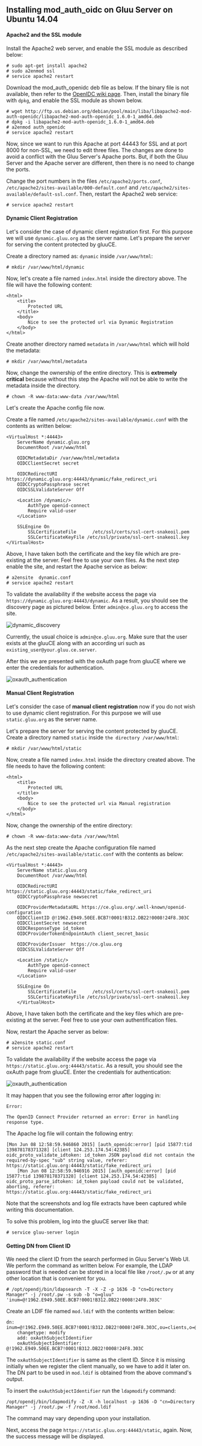 ## Installing mod_auth_oidc on Gluu Server on Ubuntu 14.04

#### Apache2 and the SSL module

Install the Apache2 web server, and enable the SSL module as described
below:

```
# sudo apt-get install apache2
# sudo a2enmod ssl
# service apache2 restart
```

Download the mod_auth_openidc deb file as below. If the binary file is
not available, then refer to the [OpenIDC wiki
page](https://github.com/pingidentity/mod_auth_openidc/wiki). Then,
install the binary file with `dpkg`, and enable the SSL module as shown
below.

```
# wget http://ftp.us.debian.org/debian/pool/main/liba/libapache2-mod-auth-openidc/libapache2-mod-auth-openidc_1.6.0-1_amd64.deb
# dpkg -i libapache2-mod-auth-openidc_1.6.0-1_amd64.deb
# a2enmod auth_openidc
# service apache2 restart
```

Now, since we want to run this Apache at port 44443 for SSL and at port
8000 for non-SSL, we need to edit three files. The changes are done to
avoid a conflict with the Gluu Server's Apache ports. But, if both the
Gluu Server and the Apache server are different, then there is no need
to change the ports.

Change the port numbers in the files `/etc/apache2/ports.conf`,
`/etc/apache2/sites-available/000-default.conf` and
`/etc/apache2/sites-available/default-ssl.conf`. Then, restart the
Apache2 web service:

```
# service apache2 restart
```

#### Dynamic Client Registration

Let's consider the case of dynamic client registration first. For this
purpose we will use `dynamic.gluu.org` as the server name. Let's prepare
the server for serving the content protected by gluuCE.

Create a directory named as: `dynamic` inside `/var/www/html`:

```
# mkdir /var/www/html/dynamic
```

Now, let's create a file named `index.html` inside the directory above.
The file will have the following content:

```
<html>
	<title>
	    Protected URL
	</title>
	<body>
	    Nice to see the protected url via Dynamic Registration
	</body>
</html>
```

Create another directory named `metadata` in `/var/www/html` which will
hold the metadata:

```
# mkdir /var/www/html/metadata
```

Now, change the ownership of the entire directory. This is **extremely
critical** because without this step the Apache will not be able to
write the metadata inside the directory.

```
# chown -R www-data:www-data /var/www/html
```

Let's create the Apache config file now.

Create a file named `/etc/apache2/sites-available/dynamic.conf` with the
contents as written below:

```
<VirtualHost *:44443>
    ServerName dynamic.gluu.org
    DocumentRoot /var/www/html

    OIDCMetadataDir	/var/www/html/metadata
    OIDCClientSecret secret

    OIDCRedirectURI https://dynamic.gluu.org:44443/dynamic/fake_redirect_uri
    OIDCCryptoPassphrase secret
    OIDCSSLValidateServer Off

    <Location /dynamic/>
		AuthType openid-connect
		Require valid-user
	</Location>

    SSLEngine On
        SSLCertificateFile      /etc/ssl/certs/ssl-cert-snakeoil.pem
        SSLCertificateKeyFile /etc/ssl/private/ssl-cert-snakeoil.key
</VirtualHost>
```

Above, I have taken both the certificate and the key file which are
pre-existing at the server. Feel free to use your own files. As the next
step enable the site, and restart the Apache service as below:

```
# a2ensite  dynamic.conf
# service apache2 restart
```

To validate the availability if the website access the page via
`https://dynamic.gluu.org:44443/dynamic`. As a result, you should see
the discovery page as pictured below. Enter `admin@ce.gluu.org` to
access the site.

![dynamic_discovery](https://raw.githubusercontent.com/GluuFederation/docs/master/sources/img/mod_auth_oidc/dynamic_discovery.png)

Currently, the usual choice is `admin@ce.gluu.org`. Make sure that the
user exists at the gluuCE along with an according uri such as
`existing_user@your.gluu.ce.server`.

After this we are presented with the oxAuth page from gluuCE where we
enter the credentials for authentication.

![oxauth_authentication](https://raw.githubusercontent.com/GluuFederation/docs/master/sources/img/mod_auth_oidc/oxauth_authentication.png)

#### Manual Client Registration

Let's consider the case of **manual client registration** now if you do
not wish to use dynamic client registration. For this purpose we will
use `static.gluu.org` as the server name.

Let's prepare the server for serving the content protected by gluuCE.
Create a directory named `static` inside `the directory /var/www/html`:

```
# mkdir /var/www/html/static
```

Now, create a file named `index.html` inside the directory created
above. The file needs to have the following content:

```
<html>
	<title>
		Protected URL
	</title>
	<body>
		Nice to see the protected url via Manual registration
	</body>
</html>
```

Now, change the ownership of the entire directory:

```
# chown -R www-data:www-data /var/www/html
```

As the next step create the Apache configuration file named
`/etc/apache2/sites-available/static.conf` with the contents as below:

```
<VirtualHost *:44443>
	ServerName static.gluu.org
	DocumentRoot /var/www/html

	OIDCRedirectURI https://static.gluu.org:44443/static/fake_redirect_uri
	OIDCCryptoPassphrase newsecret

    OIDCProviderMetadataURL	https://ce.gluu.org/.well-known/openid-configuration
    OIDCClientID @!1962.E949.50EE.BCB7!0001!B312.DB22!0008!24F8.303C
	OIDCClientSecret newsecret
	OIDCResponseType id_token
	OIDCProviderTokenEndpointAuth client_secret_basic
	
	OIDCProviderIssuer	https://ce.gluu.org
	OIDCSSLValidateServer Off
	
	<Location /static/>
   		AuthType openid-connect
   		Require valid-user
	</Location>

	SSLEngine On
        SSLCertificateFile      /etc/ssl/certs/ssl-cert-snakeoil.pem
        SSLCertificateKeyFile /etc/ssl/private/ssl-cert-snakeoil.key
    </VirtualHost>
```

Above, I have taken both the certificate and the key files which are
pre-existing at the server. Feel free to use your own authentification
files.

Now, restart the Apache server as below:

```
# a2ensite static.conf
# service apache2 restart
```

To validate the availability if the website access the page via
`https://static.gluu.org:44443/static`. As a result, you should see the
oxAuth page from gluuCE. Enter the credentials for authentication:

![oxauth_authentication](https://raw.githubusercontent.com/GluuFederation/docs/master/sources/img/mod_auth_oidc/oxauth_authentication.png)

It may happen that you see the following error after logging in: 

```
Error:

The OpenID Connect Provider returned an error: Error in handling response type.
```

The Apache log file will contain the following entry:

```
[Mon Jun 08 12:58:59.946860 2015] [auth_openidc:error] [pid 15877:tid 139878178371328] [client 124.253.174.54:42385]         oidc_proto_validate_idtoken: id_token JSON payload did not contain the required-by-spec "sub" string value, referer:         https://static.gluu.org:44443/static/fake_redirect_uri
    [Mon Jun 08 12:58:59.946916 2015] [auth_openidc:error] [pid 15877:tid 139878178371328] [client 124.253.174.54:42385]         oidc_proto_parse_idtoken: id_token payload could not be validated, aborting, referer:                        https://static.gluu.org:44443/static/fake_redirect_uri
```

Note that the screenshots and log file extracts have been captured while
writing this documentation.

To solve this problem, log into the gluuCE server like that:

```
# service gluu-server login
```

#### Getting DN from Client ID

We need the client ID from the search performed in Gluu Server's Web UI.
We perform the command as written below. For example, the LDAP password
that is needed can be stored in a local file like `/root/.pw` or at any
other location that is convenient for you.

```
# /opt/opendj/bin/ldapsearch -T -X -Z -p 1636 -D "cn=Directory Manager" -j /root/.pw -s sub -b "o=gluu" 'inum=@!1962.E949.50EE.BCB7!0001!B312.DB22!0008!24F8.303C'
```

Create an LDIF file named `mod.ldif` with the contents written below:

```
dn: inum=@!1962.E949.50EE.BCB7!0001!B312.DB22!0008!24F8.303C,ou=clients,o=@!C648.9803.5565.E5CB!0001!0DB0.EEDB,o=gluu
    changetype: modify
    add: oxAuthSubjectIdentifier
    oxAuthSubjectIdentifier: @!1962.E949.50EE.BCB7!0001!B312.DB22!0008!24F8.303C
```

The `oxAuthSubjectIdentifier` is same as the client ID. Since it is
missing initially when we register the client manually, so we have to
add it later on. The DN part to be used in `mod.ldif` is obtained from
the above command's output. 

To insert the `oxAuthSubjectIdentifier` run the `ldapmodify` command:

```
/opt/opendj/bin/ldapmodify -Z -X -h localhost -p 1636 -D "cn=Directory Manager" -j /root/.pw -f /root/mod.ldif
```

The command may vary depending upon your installation.

Next, access the page `https://static.gluu.org:44443/static`, again.
Now, the success message will be displayed.

